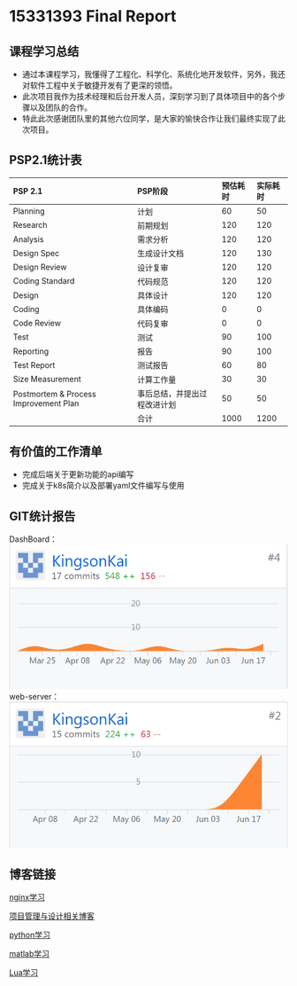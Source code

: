 # 15331393 Final Report
## 课程学习总结


- 通过本课程学习，我懂得了工程化、科学化、系统化地开发软件，另外，我还对软件工程中关于敏捷开发有了更深的领悟。  
- 此次项目我作为技术经理和后台开发人员，深刻学习到了具体项目中的各个步骤以及团队的合作。  
- 特此此次感谢团队里的其他六位同学，是大家的愉快合作让我们最终实现了此次项目。  


## PSP2.1统计表
|PSP 2.1 |PSP阶段 | 预估耗时 |  实际耗时| 
|:-------|:-------|:---------|:----------|
| Planning | 计划 | 60 | 50|
|Research | 前期规划 | 120 | 120 |
| Analysis | 需求分析 | 120 | 120 |
| Design Spec | 生成设计文档 | 120 | 130 |
| Design Review | 设计复审 | 120 | 120 |
| Coding Standard | 代码规范 | 120 | 120 |
| Design | 具体设计 | 120 | 120 |
| Coding | 具体编码 | 0 | 0 |
| Code Review | 代码复审 | 0 | 0 |
| Test | 测试 | 90 | 100 |
| Reporting | 报告 | 90 | 100 |
| Test Report | 测试报告 | 60 | 80 |
| Size Measurement | 计算工作量 | 30 | 30 |
| Postmortem & Process Improvement Plan | 事后总结，并提出过程改进计划	| 50 | 50 |
| | 合计 | 1000 | 1200 |

## 有价值的工作清单
- 完成后端关于更新功能的api编写
- 完成关于k8s简介以及部署yaml文件编写与使用

## GIT统计报告  
DashBoard：  
![DashBoard](15331393-assets/dashboardcommit.png)  
web-server：  
![web-server](15331393-assets/WebServercommit.png)  

## 博客链接
[nginx学习](https://blog.csdn.net/kingsonying/article/details/79949318)  

[项目管理与设计相关博客](https://blog.csdn.net/kingsonying/article/category/7508442)  

[python学习](https://blog.csdn.net/kingsonying/article/details/79658405)  

[matlab学习](https://blog.csdn.net/kingsonying/article/details/79156347)

[Lua学习](https://blog.csdn.net/kingsonying/article/details/79156117)
